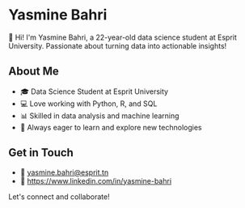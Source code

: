 # Yasmine Bahri

👋 Hi! I'm Yasmine Bahri, a 22-year-old data science student at Esprit University. Passionate about turning data into actionable insights!

## About Me

- 🎓 Data Science Student at Esprit University
- 💻 Love working with Python, R, and SQL
- 📊 Skilled in data analysis and machine learning
- 🌱 Always eager to learn and explore new technologies

## Get in Touch

- 📧 yasmine.bahri@esprit.tn
- 💼 https://www.linkedin.com/in/yasmine-bahri

Let's connect and collaborate!
